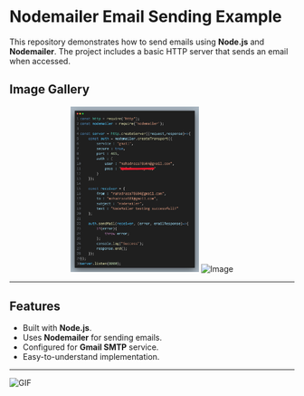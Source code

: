 # Nodemailer Email Sending Example

This repository demonstrates how to send emails using **Node.js** and **Nodemailer**. The project includes a basic HTTP server that sends an email when accessed.

## Image Gallery

<p align="center">
  <img src="code.png" alt="Image" width="45%" />
  <img src="WhatsAppImage2024-12-27at1.21.00PM.png" alt="Image" width="45%" />
</p>


---

## Features

- Built with **Node.js**.
- Uses **Nodemailer** for sending emails.
- Configured for **Gmail SMTP** service.
- Easy-to-understand implementation.

---

![GIF](https://i.pinimg.com/originals/97/56/c2/9756c2a05e2dd85309fe4b3bc5d62357.gif)
